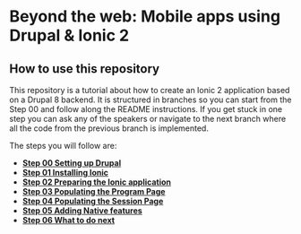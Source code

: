 # Beyond the web: Mobile apps using Drupal & Ionic 2

## How to use this repository
 
This repository is a tutorial about how to create an Ionic 2 application based on a Drupal 8 backend.
It is structured in branches so you can start from the Step 00 and follow along the README instructions. If you get stuck in one step you can ask any of the speakers or navigate to the next branch where all the code from the previous branch is implemented.

The steps you will follow are:

* [**Step 00 Setting up Drupal**](https://github.com/natete/DrupalDevDays-Ionic2-Workshop/tree/Step00-Setting_up_Drupal)
* [**Step 01 Installing Ionic**](https://github.com/natete/DrupalDevDays-Ionic2-Workshop/tree/Step01-Installing_Ionic)
* [**Step 02 Preparing the Ionic application**](https://github.com/natete/DrupalDevDays-Ionic2-Workshop/tree/Step02-Preparing_the_Ionic_application)
* [**Step 03 Populating the Program Page**](https://github.com/natete/DrupalDevDays-Ionic2-Workshop/tree/Step03-Populating_the_Program_Page)
* [**Step 04 Populating the Session Page**](https://github.com/natete/DrupalDevDays-Ionic2-Workshop/tree/Step04-Populating_the_Session_Page)
* [**Step 05 Adding Native features**](https://github.com/natete/DrupalDevDays-Ionic2-Workshop/tree/Step05-Adding_Native_features)
* [**Step 06 What to do next**](https://github.com/natete/DrupalDevDays-Ionic2-Workshop/tree/Step06-What_to_do_next)